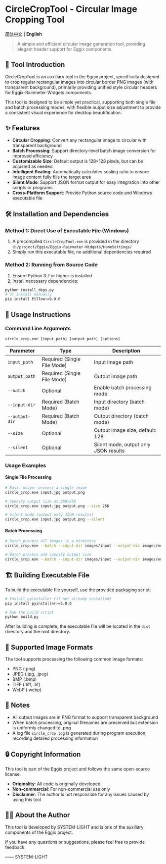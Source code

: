 # CircleCropTool - Circular Image Cropping Tool

[简体中文](README.md) | **English**

> A simple and efficient circular image generation tool, providing elegant header support for Eggix components.

## 🚀 Tool Introduction

CircleCropTool is an auxiliary tool in the Eggix project, specifically designed to crop regular rectangular images into circular border PNG images (with transparent background), primarily providing unified style circular headers for Eggix-Rainmeter-Widgets components.

This tool is designed to be simple yet practical, supporting both single file and batch processing modes, with flexible output size adjustment to provide a consistent visual experience for desktop beautification.

## ✨ Features

- **Circular Cropping**: Convert any rectangular image to circular with transparent background
- **Batch Processing**: Support directory-level batch image conversion for improved efficiency
- **Customizable Size**: Default output is 128×128 pixels, but can be adjusted as needed
- **Intelligent Scaling**: Automatically calculates scaling ratio to ensure image content fully fills the target area
- **Silent Mode**: Support JSON format output for easy integration into other scripts or programs
- **Cross-Platform Support**: Provide Python source code and Windows executable file

## 🛠️ Installation and Dependencies

### Method 1: Direct Use of Executable File (Windows)

1. A precompiled `CircleCropTool.exe` is provided in the directory `d:/project/Eggix/Eggix-Rainmeter-Widgets/HomeSettings/`
2. Simply run this executable file, no additional dependencies required

### Method 2: Running from Source Code

1. Ensure Python 3.7 or higher is installed
2. Install necessary dependencies:

```bash
python install_deps.py
# or install manually
pip install Pillow>=9.0.0
```

## 📖 Usage Instructions

### Command Line Arguments

```
circle_crop.exe [input_path] [output_path] [options]
```

| Parameter | Type | Description |
|-----------|------|-------------|
| `input_path` | Required (Single File Mode) | Input image path |
| `output_path` | Required (Single File Mode) | Output image path |
| `--batch` | Optional | Enable batch processing mode |
| `--input-dir` | Required (Batch Mode) | Input directory (batch mode) |
| `--output-dir` | Required (Batch Mode) | Output directory (batch mode) |
| `--size` | Optional | Output image size, default: 128 |
| `--silent` | Optional | Silent mode, output only JSON results |

### Usage Examples

#### Single File Processing

```bash
# Basic usage: process a single image
circle_crop.exe input.jpg output.png

# Specify output size as 256×256
circle_crop.exe input.jpg output.png --size 256

# Silent mode (output only JSON results)
circle_crop.exe input.jpg output.png --silent
```

#### Batch Processing

```bash
# Batch process all images in a directory
circle_crop.exe --batch --input-dir images/input --output-dir images/output

# Batch process and specify output size
circle_crop.exe --batch --input-dir images/input --output-dir images/output --size 256
```

## 🏗️ Building Executable File

To build the executable file yourself, use the provided packaging script:

```bash
# Install pyinstaller (if not already installed)
pip install pyinstaller>=5.0.0

# Run the build script
python build.py
```

After building is complete, the executable file will be located in the `dist` directory and the root directory.

## 📝 Supported Image Formats

The tool supports processing the following common image formats:
- PNG (.png)
- JPEG (.jpg, .jpeg)
- BMP (.bmp)
- TIFF (.tiff, .tif)
- WebP (.webp)

## 🎯 Notes

- All output images are in PNG format to support transparent background
- When batch processing, original filenames are preserved but extension is uniformly changed to .png
- A log file `circle_crop.log` is generated during program execution, recording detailed processing information

## 🔒 Copyright Information

This tool is part of the Eggix project and follows the same open-source license.

- **Originality**: All code is originally developed
- **Non-commercial**: For non-commercial use only
- **Disclaimer**: The author is not responsible for any issues caused by using this tool

## 👨‍💻 About the Author

This tool is developed by SYSTEM-LIGHT and is one of the auxiliary components of the Eggix project.

If you have any questions or suggestions, please feel free to provide feedback.

—— SYSTEM-LIGHT